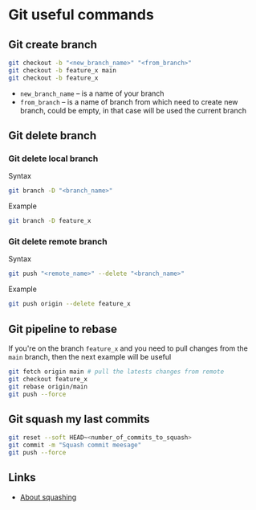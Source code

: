 # Git useful commands
## Git create branch
```bash
git checkout -b "<new_branch_name>" "<from_branch>"
git checkout -b feature_x main
git checkout -b feature_x
```
* `new_branch_name` – is a name of your branch
* `from_branch` – is a name of branch from which need to create new branch,
could be empty, in that case will be used the current branch

## Git delete branch
### Git delete local branch
Syntax
```bash
git branch -D "<branch_name>"
```
Example
```bash
git branch -D feature_x
```

### Git delete remote branch
Syntax
```bash
git push "<remote_name>" --delete "<branch_name>"
```
Example
```bash
git push origin --delete feature_x
```

## Git pipeline to rebase
If you're on the branch `feature_x` and you need to pull changes from the `main`
branch, then the next example will be useful
```bash
git fetch origin main # pull the latests changes from remote
git checkout feature_x
git rebase origin/main
git push --force
```

## Git squash my last commits
```bash
git reset --soft HEAD~<number_of_commits_to_squash>
git commit -m "Squash commit meesage"
git push --force
```

## Links
* [About squashing](https://stackoverflow.com/questions/5189560/squash-my-last-x-commits-together-using-git)
